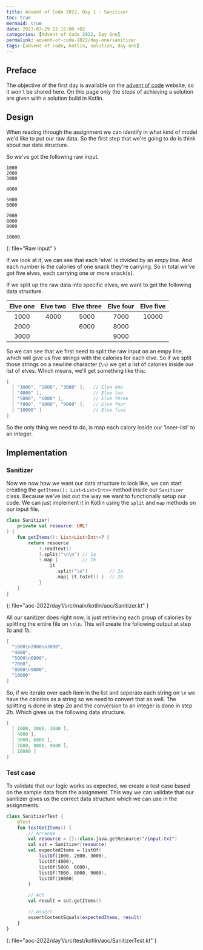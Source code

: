 ```yaml
---
title: Advent of Code 2022, Day 1 - Sanitizer
toc: true
mermaid: true
date: 2023-03-29 12:15:00 +02
categories: [Advent of Code 2022, Day One]
permalink: advent-of-code-2022/day-one/sanitizer
tags: [advent of code, kotlin, solution, day one]
---
```


## Preface

The objective of the first day is available on the [advent of code](https://adventofcode.com/2022/day/1) website, so it won't be shared here. On this page only the
steps of achieving a solution are given with a solution build in Kotlin.

## Design

When reading through the assignment we can identify in what kind of model we'd like to put our raw data. So the first step that we're going to do is think about
our data structure.

So we've got the following raw input.

```
1000
2000
3000

4000

5000
6000

7000
8000
9000

10000
```
{: file="Raw input" }

If we look at it, we can see that each 'elve' is divided by an empy line. And each number is the calories of one snack they're carrying. So in total we've got five elves,
each carrying one or more snack(s).

If we split up the raw data into specific elves, we want to get the following data structure.

|Elve one|Elve two|Elve three|Elve four|Elve five|
|:------:|:------:|:--------:|:-------:|:-------:|
| 1000   | 4000   | 5000     | 7000    | 10000   |
| 2000   |        | 6000     | 8000    |         |
| 3000   |        |          | 9000    |         |

So we can see that we first need to split the raw input on an empy line, which will give us five strings with the calories for each elve. So if we split those strings on a newline character (`\n`)
we get a list of calories inside our list of elves. Which means, we'll get something like this:

```kotlin
[
  [ "1000", "2000", "3000" ],   // Elve one
  [ "4000" ],                   // Elve two
  [ "5000", "6000" ],           // Elve three
  [ "7000", "8000", "9000" ],   // Elve four
  [ "10000" ]                   // Elve five
]
```

So the only thing we need to do, is map each calory inside our 'inner-list' to an integer.

## Implementation

### Sanitizer

Now we now how we want our data structure to look like, we can start creating the `getItems(): List<List<Int>>` method inside our `Sanitizer` class.
Because we've laid out the way we want to functionally setup our code. We can just implement it in Kotlin using the `split` and `map` methods on our input file.

```kotlin
class Sanitizer(
    private val resource: URL?
) {
    fun getItems(): List<List<Int>>? {
        return resource
            ?.readText()
            ?.split("\n\n") // 1a
            ?.map {         // 1b
                it
                  .split("\n")        // 2a
                  .map{ it.toInt() }  // 2b
            }
    }
}
```
{: file="aoc-2022/day1/src/main/kotlin/aoc/Sanitizer.kt" }

All our sanitizer does right now, is just retrieving each group of calories by splitting the entire file on `\n\n`. This will create the following output at step _1a_ and _1b_.

```kotlin
[
  "1000\n2000\n3000",
  "4000",
  "5000\n6000",
  "7000",
  "8000\n9000",
  "10000"
]
```

So, if we iterate over each item in the list and seperate each string on `\n` we have the calories as a string so we need to convert that as well. The splitting is
done in step _2a_ and the conversion to an integer is done in step _2b_. Which gives us the following data structure.

```kotlin
[
  [ 1000, 2000, 3000 ],
  [ 4000 ],
  [ 5000, 6000 ],
  [ 7000, 8000, 9000 ],
  [ 10000 ]
]
```

### Test case

To validate that our logic works as expected, we create a test case based on the sample data from the assignment. This way we can validate that our sanitizer gives us the
correct data structure which we can use in the assignments.

```kotlin
class SanitizerTest {
    @Test
    fun testGetItems() {
        // Arrange
        val resource = {}::class.java.getResource("/input.txt")
        val sut = Sanitizer(resource)
        val expectedItems = listOf(
            listOf(1000, 2000, 3000),
            listOf(4000),
            listOf(5000, 6000),
            listOf(7000, 8000, 9000),
            listOf(10000)
        )

        // Act
        val result = sut.getItems()

        // Assert
        assertContentEquals(expectedItems, result)
    }
}
```
{: file="aoc-2022/day1/src/test/kotlin/aoc/SanitizerTest.kt" }
